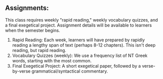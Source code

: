 ## Assignments:

This class requires weekly "rapid reading," weekly vocabulary quizzes, and a final exegetical project. Assignment details will be available to learners when the semester begins.

1. Rapid Reading: Each week, learners will have prepared by rapidly reading a lengthy span of text (perhaps 8-12 chapters). This isn't deep reading, but rapid reading.
1. Vocabulary Quizzes (weekly): We use a frequency list of NT Greek words, starting with the most common.
1. Final Exegetical Project: A short exegetical paper, followed by a verse-by-verse grammatical/syntactical commentary.
